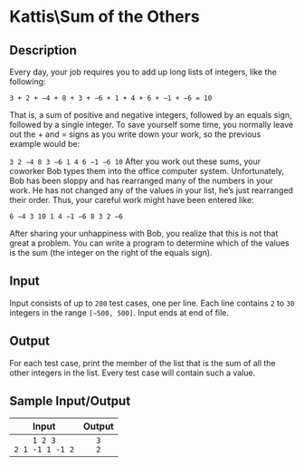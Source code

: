 # Kattis\Sum of the Others

## Description

Every day, your job requires you to add up long lists of integers, like the following:

`3 + 2 + −4 + 8 + 3 + −6 + 1 + 4 + 6 + −1 + −6 = 10`

That is, a sum of positive and negative integers, followed by an equals sign, followed by a single integer. To save yourself some time, you normally leave out the + and = signs as you write down your work, so the previous example would be:

`3 2 −4 8 3 −6 1 4 6 −1 −6 10`
After you work out these sums, your coworker Bob types them into the office computer system. Unfortunately, Bob has been sloppy and has rearranged many of the numbers in your work. He has not changed any of the values in your list, he’s just rearranged their order. Thus, your careful work might have been entered like:

`6 −4 3 10 1 4 −1 −6 8 3 2 −6`

After sharing your unhappiness with Bob, you realize that this is not that great a problem. You can write a program to determine which of the values is the sum (the integer on the right of the equals sign).

## Input

Input consists of up to `200` test cases, one per line. Each line contains `2` to `30` integers in the range `[−500, 500]`. Input ends at end of file.

## Output

For each test case, print the member of the list that is the sum of all the other integers in the list. Every test case will contain such a value.

## Sample Input/Output

|Input|Output|
|:-:|:-:|
|`1 2 3`<br>`2 1 -1 1 -1 2`|`3`<br>`2`|